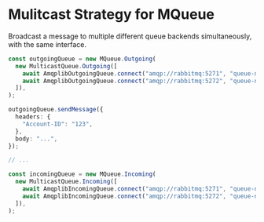 # Mulitcast Strategy for MQueue

Broadcast a message to multiple different queue backends simultaneously, with
the same interface.

```ts
const outgoingQueue = new MQueue.Outgoing(
  new MulticastQueue.Outgoing([
    await AmqplibOutgoingQueue.connect("amqp://rabbitmq:5271", "queue-name"),
    await AmqplibOutgoingQueue.connect("amqp://rabbitmq:5272", "queue-name2"),
  ]),
);

outgoingQueue.sendMessage({
  headers: {
    "Account-ID": "123",
  },
  body: "...",
});

// ...

const incomingQueue = new MQueue.Incoming(
  new MulticastQueue.Incoming([
    await AmqplibIncomingQueue.connect("amqp://rabbitmq:5271", "queue-name"),
    await AmqplibIncomingQueue.connect("amqp://rabbitmq:5272", "queue-name2"),
  ]),
);
```
